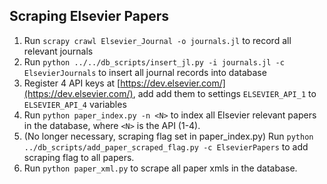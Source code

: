 ## Scraping Elsevier Papers

1. Run `scrapy crawl Elsevier_Journal -o journals.jl` to record all relevant journals
2. Run `python ../../db_scripts/insert_jl.py -i journals.jl -c ElsevierJournals` to insert all journal records into database
3. Register 4 API keys at [https://dev.elsevier.com/](https://dev.elsevier.com/), add add them to settings `ELSEVIER_API_1` to `ELSEVIER_API_4` variables
4. Run `python paper_index.py -n <N>` to index all Elsevier relevant papers in the database, where `<N>` is the API (1-4).
5. (No longer necessary, scraping flag set in paper_index.py) Run `python ../db_scripts/add_paper_scraped_flag.py -c ElsevierPapers` to add scraping flag to all papers.
6. Run `python paper_xml.py` to scrape all paper xmls in the database.